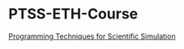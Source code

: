 # PTSS-ETH-Course
[Programming Techniques for Scientific Simulation](https://gitlab.ethz.ch/pt1_hs20/lecture)
